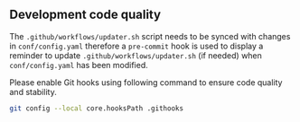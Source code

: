 ## Development code quality

The `.github/workflows/updater.sh` script needs to be synced with changes in `conf/config.yaml` therefore a `pre-commit`
hook is used to display a reminder to update `.github/workflows/updater.sh` (if needed)  when `conf/config.yaml` has been modified.

Please enable Git hooks using following command to ensure code quality and stability.
``` bash
git config --local core.hooksPath .githooks
```